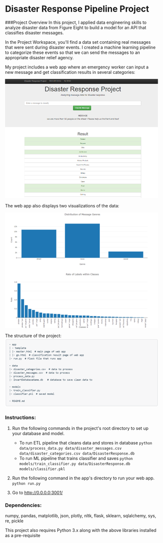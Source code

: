 # Disaster Response Pipeline Project

###Project Overview
In this project, I applied data engineering skills to analyze disaster data from Figure Eight to build a model for an API that classifies disaster messages.

In the Project Workspace, you'll find a data set containing real messages that were sent during disaster events. I created a machine learning pipeline to categorize these events so that we can send the messages to an appropriate disaster relief agency.

My project includes a web app where an emergency worker can input a new message and get classification results in several categories:

![result](/Classification_Results.PNG?raw=true "Classification result")

The web app also displays two visualizations of the data:

![visualizations](/Data_Visualizations.PNG?raw=true "Visualizations of data")

The structure of the project:
![structure](/files.png?raw=true "Visualizations of data")

### Instructions:
1. Run the following commands in the project's root directory to set up your database and model.

    - To run ETL pipeline that cleans data and stores in database
        `python data/process_data.py data/disaster_messages.csv data/disaster_categories.csv data/DisasterResponse.db`
    - To run ML pipeline that trains classifier and saves
        `python models/train_classifier.py data/DisasterResponse.db models/classifier.pkl`

2. Run the following command in the app's directory to run your web app.
    `python run.py`

3. Go to http://0.0.0.0:3001/

### Dependencies:
numpy, pandas, matplotlib, json, plotly, nltk, flask, sklearn, sqlalchemy, sys, re, pickle

This project also requires Python 3.x along with the above libraries installed as a pre-requisite
